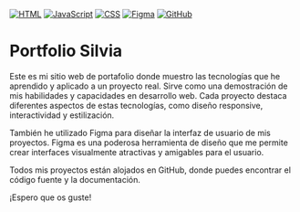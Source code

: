 [![HTML](https://img.shields.io/badge/HTML-E34F26?style=for-the-badge&logo=html5&logoColor=white)](https://developer.mozilla.org/en-US/docs/Web/HTML)
[![JavaScript](https://img.shields.io/badge/JavaScript-F7DF1E?style=for-the-badge&logo=javascript&logoColor=black)](https://developer.mozilla.org/en-US/docs/Web/JavaScript)
[![CSS](https://img.shields.io/badge/CSS-1572B6?style=for-the-badge&logo=css3&logoColor=white)](https://developer.mozilla.org/en-US/docs/Web/CSS)
[![Figma](https://img.shields.io/badge/Figma-F24E1E?style=for-the-badge&logo=figma&logoColor=white)](https://www.figma.com/)
[![GitHub](https://img.shields.io/badge/GitHub-181717?style=for-the-badge&logo=github&logoColor=white)](https://www.github.com/)


# Portfolio Silvia

Este es mi sitio web de portafolio donde muestro las tecnologías que he aprendido y aplicado a un proyecto real. Sirve como una demostración de mis habilidades y capacidades en desarrollo web. Cada proyecto destaca diferentes aspectos de estas tecnologías, como diseño responsive, interactividad y estilización.

También he utilizado Figma para diseñar la interfaz de usuario de mis proyectos. Figma es una poderosa herramienta de diseño que me permite crear interfaces visualmente atractivas y amigables para el usuario.

Todos mis proyectos están alojados en GitHub, donde puedes encontrar el código fuente y la documentación.

¡Espero que os guste!